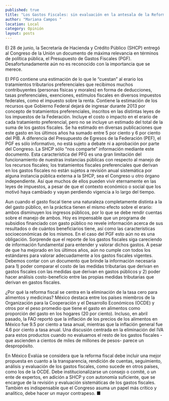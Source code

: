 ```yaml
---
published: true
title: "Los Gastos Fiscales: sin evaluación en la antesala de la Reforma Fiscal"
author: "Mariana Campos "
location: Local
category: Opinión
layout: posts
---
```


El 28 de junio, la Secretaría de Hacienda y Crédito Público (SHCP) entregó al Congreso de la Unión un documento de máxima relevancia en términos de política pública, el Presupuesto de Gastos Fiscales (PGF). Desafortunadamente aún no es reconocido con la importancia que se merece. 

El PFG contiene una estimación de lo que le “cuestan” al erario los tratamientos tributarios preferenciales que recibimos muchos contribuyentes (personas físicas y morales) en forma de deducciones, tasas preferenciales, exenciones, estímulos fiscales en diversos impuestos federales, como el impuesto sobre la renta. Contiene la estimación de los recursos que Gobierno Federal dejará de ingresar durante 2013 por concepto de tratamientos preferenciales, inscritos en las distintas leyes de los impuestos de la Federación. Incluye el costo o impacto en el erario de cada tratamiento preferencial, pero no se incluye un estimado del total de la suma de los gastos fiscales. Se ha estimado en diversas publicaciones que este gasto en los últimos años ha sumado entre 5 por ciento y 6 por ciento del PIB.
A diferencia del Presupuesto de Egresos de la Federación (PEF), el PGF es sólo informativo, no está sujeto  a debate ni a aprobación por parte del Congreso. La SHCP sólo “nos comparte” información mediante este documento. Esta característica del PFG es una gran limitación del funcionamiento de nuestras instancias públicas con respecto al manejo de los recursos fiscales; los tratamientos fiscales preferenciales que derivan en los gastos fiscales no están sujetos a revisión anual sistemática por alguna instancia pública externa a la SHCP, sea el Congreso u otro órgano independiente. Así que muchos de ellos pueden vivir eternamente en las leyes de impuestos, a pesar de que el contexto económico o social que los motivó haya cambiado y vayan perdiendo vigencia a lo largo del tiempo.

Aun cuando el gasto fiscal tiene una naturaleza completamente distinta a la del gasto público, en la práctica tienen el mismo efecto sobre el erario: ambos disminuyen los ingresos públicos, por lo que se debe rendir cuentas sobre el manejo de ambos. Hoy es impensable que un programa de subsidios financiado con gasto público no revele información acerca de sus resultados o de cuántos beneficiarios tiene, así como las características socioeconómicas de los mismos. En el caso del PGF esto aún no es una obligación.
Sorprende que el reporte de los gastos fiscales siga careciendo de información fundamental para entender y valorar dichos gastos. A pesar de que ha mejorado en los últimos años, aún no cumple con todos los estándares para valorar adecuadamente a los gastos fiscales vigentes. Debemos contar con un documento que brinde la información necesaria para 1) poder comparar el costo de las medidas tributarias que derivan en gastos fiscales con las medidas que derivan en gastos públicos y 2) poder hacer análisis costo-beneficio entre las propias medidas tributarias que derivan en gastos fiscales. 

¿Por qué la reforma fiscal se centra en la eliminación de la tasa cero para alimentos y medicinas? México destaca entre los países miembros de la Organización para la Cooperación y el Desarrollo Económicos (OCDE) y otros por el peso promedio que tiene el gasto en alimentos como proporción del gasto en los hogares (20 por ciento). Incluso, en abril pasado, la FAO reportó que la inflación de los precios de los alimentos en México fue 9.5 por ciento a tasa anual, mientras que la inflación general fue 4.6 por ciento a tasa anual. Una discusión centrada en la eliminación del IVA para estos productos cuando no evaluamos el resto de los gastos fiscales -que ascienden a cientos de miles de millones de pesos- parece un despropósito. 

En México Evalúa se considera que la reforma fiscal debe incluir una mejor propuesta en cuanto a la transparencia, rendición de cuentas, seguimiento, análisis y evaluación de los gastos fiscales, como sucede en otros países, como los de la OCDE.  Debe institucionalizarse un consejo o comité, o un ente de expertos, en adición a SHCP y con autonomía suficiente, que se encargue de la revisión y evaluación sistemáticas de los gastos fiscales. También es indispensable que  el Congreso  asuma un papel más crítico y analítico, debe hacer un mayor contrapeso. ■
